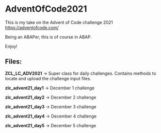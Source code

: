 # AdventOfCode2021
This is my take on the Advent of Code challenge 2021 https://adventofcode.com/

Being an ABAPer, this is of course in ABAP.

Enjoy!


## Files:
**ZCL_LC_ADV2021** -> Super class for daily challenges. Contains methods to locate and upload the challenge input files.

**zlc_advent21_day1** -> December 1 challenge

**zlc_advent21_day2** -> December 2 challenge

**zlc_advent21_day3** -> December 3 challenge

**zlc_advent21_day4** -> December 4 challenge

**zlc_advent21_day5** -> December 5 challenge
